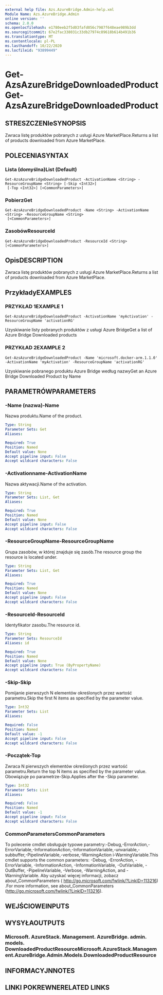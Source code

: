 ```yaml
---
external help file: Azs.AzureBridge.Admin-help.xml
Module Name: Azs.AzureBridge.Admin
online version: ''
schema: 2.0.0
ms.openlocfilehash: e1780eeb2f5d03fafd056c7987f648eae989b3dd
ms.sourcegitcommit: 67e2fac338031c33db27974c89618b614b491b36
ms.translationtype: MT
ms.contentlocale: pl-PL
ms.lasthandoff: 10/22/2020
ms.locfileid: "93899449"
---
```

# <span data-ttu-id="c8a56-101">Get-AzsAzureBridgeDownloadedProduct</span><span class="sxs-lookup"><span data-stu-id="c8a56-101">Get-AzsAzureBridgeDownloadedProduct</span></span>

## <span data-ttu-id="c8a56-102">STRESZCZENIe</span><span class="sxs-lookup"><span data-stu-id="c8a56-102">SYNOPSIS</span></span>
<span data-ttu-id="c8a56-103">Zwraca listę produktów pobranych z usługi Azure MarketPlace.</span><span class="sxs-lookup"><span data-stu-id="c8a56-103">Returns a list of products downloaded from Azure MarketPlace.</span></span>

## <span data-ttu-id="c8a56-104">POLECENIA</span><span class="sxs-lookup"><span data-stu-id="c8a56-104">SYNTAX</span></span>

### <span data-ttu-id="c8a56-105">Lista (domyślna)</span><span class="sxs-lookup"><span data-stu-id="c8a56-105">List (Default)</span></span>
```
Get-AzsAzureBridgeDownloadedProduct -ActivationName <String> -ResourceGroupName <String> [-Skip <Int32>]
 [-Top <Int32>] [<CommonParameters>]
```

### <span data-ttu-id="c8a56-106">Pobierz</span><span class="sxs-lookup"><span data-stu-id="c8a56-106">Get</span></span>
```
Get-AzsAzureBridgeDownloadedProduct -Name <String> -ActivationName <String> -ResourceGroupName <String>
 [<CommonParameters>]
```

### <span data-ttu-id="c8a56-107">Zasobów</span><span class="sxs-lookup"><span data-stu-id="c8a56-107">ResourceId</span></span>
```
Get-AzsAzureBridgeDownloadedProduct -ResourceId <String> [<CommonParameters>]
```

## <span data-ttu-id="c8a56-108">Opis</span><span class="sxs-lookup"><span data-stu-id="c8a56-108">DESCRIPTION</span></span>
<span data-ttu-id="c8a56-109">Zwraca listę produktów pobranych z usługi Azure MarketPlace.</span><span class="sxs-lookup"><span data-stu-id="c8a56-109">Returns a list of products downloaded from Azure MarketPlace.</span></span>

## <span data-ttu-id="c8a56-110">Przykłady</span><span class="sxs-lookup"><span data-stu-id="c8a56-110">EXAMPLES</span></span>

### <span data-ttu-id="c8a56-111">PRZYKŁAD 1</span><span class="sxs-lookup"><span data-stu-id="c8a56-111">EXAMPLE 1</span></span>
```
Get-AzsAzureBridgeDownloadedProduct -ActivationName 'myActivation' -ResourceGroupName 'activationRG'
```

<span data-ttu-id="c8a56-112">Uzyskiwanie listy pobranych produktów z usługi Azure Bridge</span><span class="sxs-lookup"><span data-stu-id="c8a56-112">Get a list of Azure Bridge Downloaded products</span></span>

### <span data-ttu-id="c8a56-113">PRZYKŁAD 2</span><span class="sxs-lookup"><span data-stu-id="c8a56-113">EXAMPLE 2</span></span>
```
Get-AzsAzureBridgeDownloadedProduct -Name 'microsoft.docker-arm.1.1.0' -ActivationName 'myActivation' -ResourceGroupName 'activationRG'
```

<span data-ttu-id="c8a56-114">Uzyskiwanie pobranego produktu Azure Bridge według nazwy</span><span class="sxs-lookup"><span data-stu-id="c8a56-114">Get an Azure Bridge Downloaded Product by Name</span></span>

## <span data-ttu-id="c8a56-115">PARAMETRÓW</span><span class="sxs-lookup"><span data-stu-id="c8a56-115">PARAMETERS</span></span>

### <span data-ttu-id="c8a56-116">-Name (nazwa)</span><span class="sxs-lookup"><span data-stu-id="c8a56-116">-Name</span></span>
<span data-ttu-id="c8a56-117">Nazwa produktu.</span><span class="sxs-lookup"><span data-stu-id="c8a56-117">Name of the product.</span></span>

```yaml
Type: String
Parameter Sets: Get
Aliases:

Required: True
Position: Named
Default value: None
Accept pipeline input: False
Accept wildcard characters: False
```

### <span data-ttu-id="c8a56-118">-Activationname</span><span class="sxs-lookup"><span data-stu-id="c8a56-118">-ActivationName</span></span>
<span data-ttu-id="c8a56-119">Nazwa aktywacji.</span><span class="sxs-lookup"><span data-stu-id="c8a56-119">Name of the activation.</span></span>

```yaml
Type: String
Parameter Sets: List, Get
Aliases:

Required: True
Position: Named
Default value: None
Accept pipeline input: False
Accept wildcard characters: False
```

### <span data-ttu-id="c8a56-120">-ResourceGroupName</span><span class="sxs-lookup"><span data-stu-id="c8a56-120">-ResourceGroupName</span></span>
<span data-ttu-id="c8a56-121">Grupa zasobów, w której znajduje się zasób.</span><span class="sxs-lookup"><span data-stu-id="c8a56-121">The resource group the resource is located under.</span></span>

```yaml
Type: String
Parameter Sets: List, Get
Aliases:

Required: True
Position: Named
Default value: None
Accept pipeline input: False
Accept wildcard characters: False
```

### <span data-ttu-id="c8a56-122">-ResourceId</span><span class="sxs-lookup"><span data-stu-id="c8a56-122">-ResourceId</span></span>
<span data-ttu-id="c8a56-123">Identyfikator zasobu.</span><span class="sxs-lookup"><span data-stu-id="c8a56-123">The resource id.</span></span>

```yaml
Type: String
Parameter Sets: ResourceId
Aliases: id

Required: True
Position: Named
Default value: None
Accept pipeline input: True (ByPropertyName)
Accept wildcard characters: False
```

### <span data-ttu-id="c8a56-124">-Skip</span><span class="sxs-lookup"><span data-stu-id="c8a56-124">-Skip</span></span>
<span data-ttu-id="c8a56-125">Pomijanie pierwszych N elementów określonych przez wartość parametru.</span><span class="sxs-lookup"><span data-stu-id="c8a56-125">Skip the first N items as specified by the parameter value.</span></span>

```yaml
Type: Int32
Parameter Sets: List
Aliases:

Required: False
Position: Named
Default value: -1
Accept pipeline input: False
Accept wildcard characters: False
```

### <span data-ttu-id="c8a56-126">-Początek</span><span class="sxs-lookup"><span data-stu-id="c8a56-126">-Top</span></span>
<span data-ttu-id="c8a56-127">Zwraca N pierwszych elementów określonych przez wartość parametru.</span><span class="sxs-lookup"><span data-stu-id="c8a56-127">Return the top N items as specified by the parameter value.</span></span>
<span data-ttu-id="c8a56-128">Obowiązuje po parametrze-Skip.</span><span class="sxs-lookup"><span data-stu-id="c8a56-128">Applies after the -Skip parameter.</span></span>

```yaml
Type: Int32
Parameter Sets: List
Aliases:

Required: False
Position: Named
Default value: -1
Accept pipeline input: False
Accept wildcard characters: False
```

### <span data-ttu-id="c8a56-129">CommonParameters</span><span class="sxs-lookup"><span data-stu-id="c8a56-129">CommonParameters</span></span>
<span data-ttu-id="c8a56-130">To polecenie cmdlet obsługuje typowe parametry:-Debug,-ErrorAction,-ErrorVariable,-InformationAction,-InformationVariable,-unvariable,-subbuffer,-PipelineVariable,-verbose,-WarningAction i-WarningVariable.</span><span class="sxs-lookup"><span data-stu-id="c8a56-130">This cmdlet supports the common parameters: -Debug, -ErrorAction, -ErrorVariable, -InformationAction, -InformationVariable, -OutVariable, -OutBuffer, -PipelineVariable, -Verbose, -WarningAction, and -WarningVariable.</span></span> <span data-ttu-id="c8a56-131">Aby uzyskać więcej informacji, zobacz about_CommonParameters ( http://go.microsoft.com/fwlink/?LinkID=113216) .</span><span class="sxs-lookup"><span data-stu-id="c8a56-131">For more information, see about_CommonParameters (http://go.microsoft.com/fwlink/?LinkID=113216).</span></span>

## <span data-ttu-id="c8a56-132">WEJŚCIOWE</span><span class="sxs-lookup"><span data-stu-id="c8a56-132">INPUTS</span></span>

## <span data-ttu-id="c8a56-133">WYSYŁA</span><span class="sxs-lookup"><span data-stu-id="c8a56-133">OUTPUTS</span></span>

### <span data-ttu-id="c8a56-134">Microsoft. AzureStack. Management. AzureBridge. admin. models. DownloadedProductResource</span><span class="sxs-lookup"><span data-stu-id="c8a56-134">Microsoft.AzureStack.Management.AzureBridge.Admin.Models.DownloadedProductResource</span></span>

## <span data-ttu-id="c8a56-135">INFORMACYJN</span><span class="sxs-lookup"><span data-stu-id="c8a56-135">NOTES</span></span>

## <span data-ttu-id="c8a56-136">LINKI POKREWNE</span><span class="sxs-lookup"><span data-stu-id="c8a56-136">RELATED LINKS</span></span>
